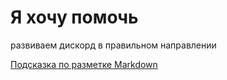 # Я хочу помочь

развиваем дискорд в правильном направлении

[Подсказка по разметке Markdown](https://github.com/adam-p/markdown-here/wiki/Markdown-Cheatsheet)